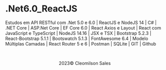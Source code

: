 # .Net6.0_ReactJS
<p>Estudos em API RESTful com .Net 5.0 e 6.0 | ReactJS e NodeJS 14 | C# | .NET Core | ASP.Net Core | EF Core 6.0 | React Axios e Layout | React com JavaScript e TypeScript | NodeJS 14.16 | JSX e TSX | Bootstrap 5.2.3 | React-Bootstrap 5.1.1 | Bootswatch 5.1.3 | FontAwesome 6.4 | Modelo Múltiplas Camadas | React Router 5 e 6 | Postman | SQLite | GIT | Github</p>
<br> 
<p align="center">2023&copy; <span>Cleomilson Sales</span></p>


